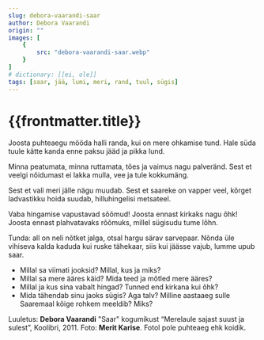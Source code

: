 ```yaml
---
slug: debora-vaarandi-saar
author: Debora Vaarandi
origin: ""
images: [
    {
        src: "debora-vaarandi-saar.webp"
    }
]
# dictionary: [[ei, ole]]
tags: [saar, jää, lumi, meri, rand, tuul, sügis]
---
```


<h1 class="story-h1">
    {{frontmatter.title}}
</h1>

<!-- Fotole: Joosta ennast kirkaks nagu õhk! -->

Joosta puhteaegu
mööda halli randa,
kui on mere ohkamise tund.
Hale süda tuule kätte kanda
enne paksu jääd ja pikka lund.

Minna peatumata,
minna ruttamata,
tões ja vaimus nagu palveränd.
Sest et veelgi nõidumast ei lakka
mulla, vee ja tule kokkumäng.

Sest et vali meri
jälle nägu muudab.
Sest et saareke on vapper veel,
kõrget ladvastikku hoida suudab,
hilluhingelisi metsateel.

Vaba hingamise
vapustavad sõõmud!
Joosta ennast kirkaks nagu õhk!
Joosta ennast plahvatavaks rõõmuks,
millel sügisudu tume lõhn.

Tunda: all on neli nõtket jalga,
otsal hargu särav sarvepaar.
Nõnda üle vihiseva kalda
kaduda kui ruske tähekaar,
siis kui jäässe vajub,
lumme upub saar.

<story-author :author="frontmatter.author" :origin="frontmatter.origin" />
<!-- <story-dictionary :terms="frontmatter.dictionary" /> -->

<details-wrapper summary="Mis mõtted tekkisid?">

- Millal sa viimati jooksid? Millal, kus ja miks?
- Millal sa mere ääres käid? Mida teed ja mõtled mere ääres?
- Millal ja kus sina vabalt hingad? Tunned end kirkana kui õhk?
- Mida tähendab sinu jaoks sügis? Aga talv? Milline aastaaeg sulle Saaremaal kõige rohkem meeldib? Miks?

</details-wrapper>


<details-wrapper summary="Allikad" class="text-sm" icon="IconSources">

Luuletus: **Debora Vaarandi** "Saar" kogumikust “Merelaule sajast suust ja sulest”, Koolibri, 2011.
Foto: **Merit Karise**. Fotol pole puhteaeg ehk koidik.

</details-wrapper>
